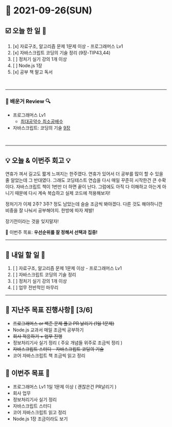 # 📆 2021-09-26(SUN)
## ☑️ 오늘 한 일 📑
1. [x] 자료구조, 알고리즘 문제 1문제 이상 - 프로그래머스 Lv1
2. [x] 자바스크립트 코딩의 기술 정리 (9장-TIP43,44)
3. [ ] 정처기 실기 강의 1개 이상
4. [ ] Node.js 1장
5. [x] 공부 책 말고 독서 
<br>

***

### 📌️ 배운거 Review 🔍️
- 프로그래머스 Lv1 
    - [최대공약수 최소공배수](https://github.com/Kyuwon53/Python-algorithm/tree/main/programmers/Level1/%EC%B5%9C%EB%8C%80%EA%B3%B5%EC%95%BD%EC%88%98%EC%99%80%20%EC%B5%9C%EC%86%8C%EA%B3%B5%EB%B0%B0%EC%88%98)
- 자바스크립트: 코딩의 기술 [9장](https://github.com/Kyuwon53/library_books_record/tree/main/Technology_In_Javascript_coding/Chapter09_externalData) 
    
<br>

***

## 💡 오늘 & 이번주 회고  💡

연휴가 껴서 길고도 짧게 느껴지는 한주였다. 연휴가 있어서 더 공부를 많이 할 수 있을줄 알았는데 그 반대였다. 그래도 코딩테스트 연습을 다시 매일 꾸준히 시작한건 큰 수확이다. 
자바스크립트 책이 1번만 더 하면 끝이 난다. 그럼에도 아직 다 이해하고 아는게 아니기 때문에 다시 계속 복습하고 실제 코드에 적용해보자!

정처기가 이제 2주? 3주? 정도 남았는데 슬슬 조금씩 봐야겠다. 다른 것도 해야하니깐 비중을 잘 나눠서 공부해야지. 한방에 따자 제발! 

장기전이라는 것을 잊지말자! 


🎯 이번주 목표: **우선순위를 잘 정해서 선택과 집중!** 

***

## 🎯 내일 할 일 🎯
1. [ ] 자료구조, 알고리즘 문제 1문제 이상 - 프로그래머스 Lv1
2. [ ] 자바스크립트 코딩의 기술 정리 
3. [ ] 정처기 실기 강의 1개 이상
4. [ ] 업무 전반적인 마무리 



***
## 🏁 지난주 목표 진행사항🏁 [3/6]
- ~~프로그래머스 or 백준 문제 풀고 PR 날리기 (1일 1문제)~~
- Node.js 교과서 매일 조금씩 공부하기
- ~~회사 적응하기 + 업무 진행~~
- 정보처리기사 실기 정리 ( 주요 개념들 위주로 조금씩 정리 )
- ~~자바스크립트 스터디 - 자바스크립트 코딩의 기술~~
- 코어 자바스크립트 책 조금씩 읽고 정리

## 🏁 이번주 목표 🏁
- 프로그래머스 Lv1 1일 1문제 이상 ( 괜찮은건 PR날리기 )
- 회사 업무 
- 정보처리기사 실기 정리
- 자바스크립트 스터디 
- 코어 자바스크립트 읽고 정리 
- Node.js 1장 조금이라도 보기 

